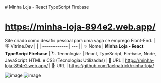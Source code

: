 
﻿# Minha Loja - React TypeScript Firebase

# https://minha-loja-894e2.web.app/

Site criado como desafio pessoal para uma vaga de emprego Front-End.
| :placard: Vitrine.Dev |     |
| -------------  | --- |
| :sparkles: Nome        | **Minha Loja - React TypeScript Firebase**
| :label: Tecnologias | React, TypeScript, Firebase, Node, JavaScript, HTML e CSS (Tecnologias Utilizadas)
| :rocket: URL         | https://minha-loja-894e2.web.app/
| 📁: URL         | https://github.com/faelpatrick/minha-loja/

<!-- Inserir imagem com a #vitrinedev ao final do link -->
![image](https://github.com/faelpatrick/sga_grid/blob/main/thumb-mobile.jpg#vitrinedev)
![image](https://github.com/faelpatrick/sga_grid/blob/main/thumb-desktop.jpg#vitrinedev)
